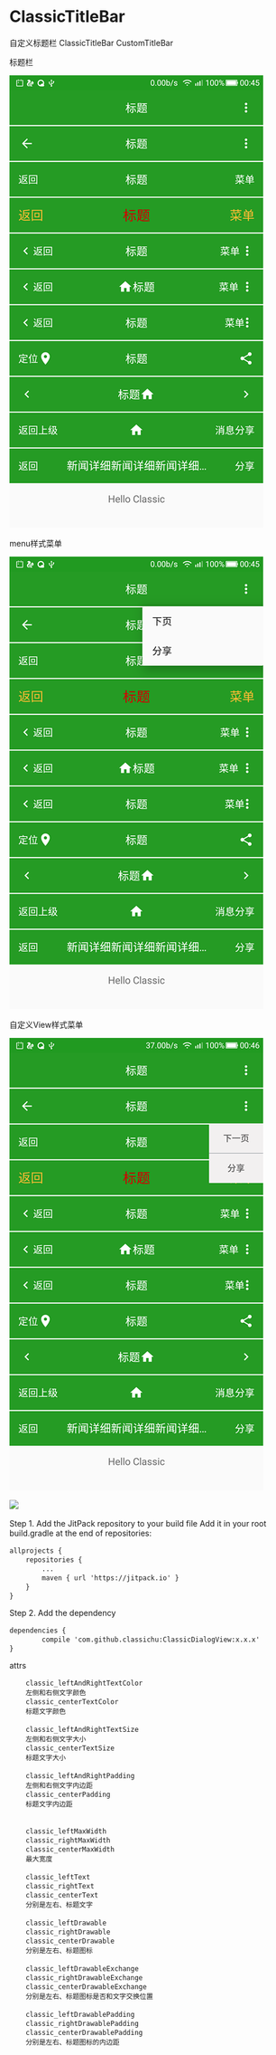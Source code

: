 # ClassicTitleBar
自定义标题栏 ClassicTitleBar CustomTitleBar



标题栏

![1](https://github.com/classichu/ClassicTitleBar/blob/master/screenshots/screenshot.png)

menu样式菜单

![2](https://github.com/classichu/ClassicTitleBar/blob/master/screenshots/screenshot2.png)

自定义View样式菜单

![3](https://github.com/classichu/ClassicTitleBar/blob/master/screenshots/screenshot3.png)



[![](https://jitpack.io/v/classichu/ClassicTitleBar.svg)](https://jitpack.io/#classichu/ClassicTitleBar)


Step 1. Add the JitPack repository to your build file
Add it in your root build.gradle at the end of repositories:

	allprojects {
		repositories {
			...
			maven { url 'https://jitpack.io' }
		}
	}
Step 2. Add the dependency

	dependencies {
	        compile 'com.github.classichu:ClassicDialogView:x.x.x'
	}



attrs

        classic_leftAndRightTextColor
		左侧和右侧文字颜色
        classic_centerTextColor
		标题文字颜色

        classic_leftAndRightTextSize
		左侧和右侧文字大小
        classic_centerTextSize
		标题文字大小

        classic_leftAndRightPadding 
		左侧和右侧文字内边距
        classic_centerPadding
		标题文字内边距


        classic_leftMaxWidth
        classic_rightMaxWidth
        classic_centerMaxWidth
		最大宽度

        classic_leftText
        classic_rightText
        classic_centerText
		分别是左右、标题文字

        classic_leftDrawable
        classic_rightDrawable
		classic_centerDrawable
		分别是左右、标题图标

        classic_leftDrawableExchange
        classic_rightDrawableExchange
		classic_centerDrawableExchange
		分别是左右、标题图标是否和文字交换位置

        classic_leftDrawablePadding
        classic_rightDrawablePadding
		classic_centerDrawablePadding
		分别是左右、标题图标的内边距
